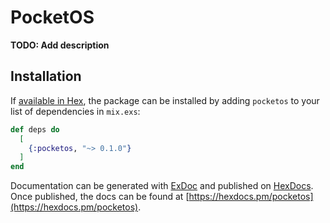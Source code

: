 # PocketOS

**TODO: Add description**

## Installation

If [available in Hex](https://hex.pm/docs/publish), the package can be installed
by adding `pocketos` to your list of dependencies in `mix.exs`:

```elixir
def deps do
  [
    {:pocketos, "~> 0.1.0"}
  ]
end
```

Documentation can be generated with [ExDoc](https://github.com/elixir-lang/ex_doc)
and published on [HexDocs](https://hexdocs.pm). Once published, the docs can
be found at [https://hexdocs.pm/pocketos](https://hexdocs.pm/pocketos).

